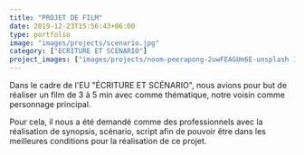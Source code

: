 ```yaml
---
title: "PROJET DE FILM"
date: 2019-12-23T15:56:43+06:00
type: portfolio
image: "images/projects/scenario.jpg"
category: ["ECRITURE ET SCÉNARIO"]
project_images: ["images/projects/noom-peerapong-2uwFEAGUm6E-unsplash 13.00.47.jpg", "images/projects/project-details-image-two.jpg"]
---
```


Dans le cadre de l'EU "ÉCRITURE ET SCÉNARIO", nous avions pour but de réaliser un film de 3 à 5 min avec comme thématique, notre voisin comme personnage principal.

Pour cela, il nous a été demandé comme des professionnels avec la réalisation de synopsis, scénario, script afin de pouvoir être dans les meilleures conditions pour la réalisation de ce projet.


